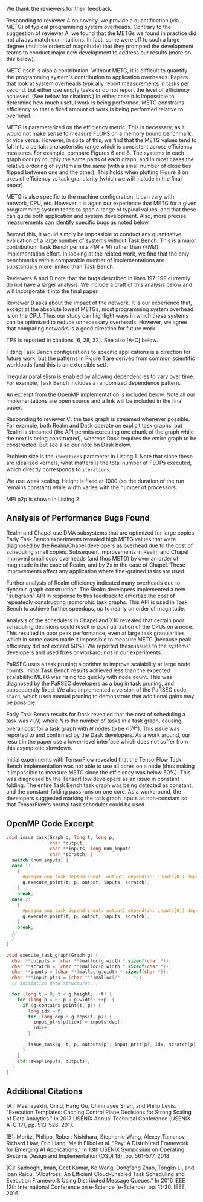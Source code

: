We thank the reviewers for their feedback.

Responding to reviewer A on novelty, we provide a quantification (via
METG) of typical programming system overheads. Contrary to the
suggestion of reviewer A, we found that the METGs we found in practice
did not always match our intuitions. In fact, some were off to such a
large degree (multiple orders of magnitude) that they prompted the
development teams to conduct major new development to address our
results (more on this below).

METG itself is also a contribution. Without METG, it is difficult to
quantify the programming system's contribution to application
overheads. Papers that look at system overheads typically report
measurements in tasks per second, but either use empty tasks or do not
report the level of efficiency achieved. (See below for citations.) In
either case it is impossible to determine how much useful work is
being performed. METG constrains efficiency so that a fixed amount of
work is being performed relative to overhead.

METG is parameterized on the efficiency metric. This is necessary, as
it would not make sense to measure FLOPS on a memory bound benchmark,
or vice versa. However, in spite of this, we find that the METG values
tend to fall into a certain characteristic range which is consistent
across efficiency measures. For example, compare Figures 6 and 8. The
systems in each graph occupy roughly the same parts of each graph, and
in most cases the relative ordering of systems is the same (with a
small number of close ties flipped between one and the other). This
holds when plotting Figure 8 on axes of efficiency vs task granularity
(which we will include in the final paper).

METG is also specific to the machine configuration: it can vary with
network, CPU, etc. However it is again our experience that METG for a
given programming system tends to span a range of typical values, and
that these can guide both application and system development. Also,
more precise measurements can identify specific bugs as noted below.

Beyond this, it would simply be impossible to conduct any quantitative
evaluation of a large number of systems without Task Bench. This is a
major contribution. Task Bench permits $\mathcal{O}(N+M)$ rather than
$\mathcal{O}(NM)$ implementation effort. In looking at the related
work, we find that the only benchmarks with a comparable number of
implementations are substantially more limited than Task Bench.

Reviewers A and D note that the bugs described in lines 197-199
currently do not have a larger analysis. We include a draft of this
analysis below and will incorporate it into the final paper.

Reviewer B asks about the impact of the network. It is our experience
that, except at the absolute lowest METGs, most programming system
overhead is on the CPU. Thus our study can highlight ways in which
these systems can be optimized to reduce unnecessary
overheads. However, we agree that comparing networks is a good
direction for future work.

TPS is reported in citations \[6, 28, 32]. See also \[A-C] below.

Fitting Task Bench configurations to specific applications is a
direction for future work, but the patterns in Figure 1 are derived
from common scientific workloads (and this is an extensible set).

Irregular parallelism is enabled by allowing dependencies to vary over
time. For example, Task Bench includes a randomized dependence
pattern.

An excerpt from the OpenMP implementation is included below. Note all
our implementations are open source and a link will be included in the
final paper.

Responding to reviewer C: the task graph is streamed whenever
possible. For example, both Realm and Dask operate on explicit task
graphs, but Realm is streamed (the API permits executing one chunk of
the graph while the next is being constructed), whereas Dask requires
the entire graph to be constructed. But see also our note on Dask
below.

Problem size is the `iterations` parameter in Listing 1. Note that
since these are idealized kernels, what matters is the total number of
FLOPs executed, which directly corresponds to `iterations`.

We use weak scaling. Height is fixed at 1000 (so the duration of the
run remains constant) while width varies with the number of
processors.

MPI p2p is shown in Listing 2.

## Analysis of Performance Bugs Found

Realm and Chapel use DMA subsystems that are optimized for large
copies. Early Task Bench experiments revealed high METG values that
were diagnosed by the Realm/Chapel developers as overhead due to the
cost of scheduling small copies. Subsequent improvements in Realm and
Chapel improved small copy overheads (and thus METG) by over an order
of magnitude in the case of Realm, and by 2x in the case of
Chapel. These improvements affect any application where fine-grained
tasks are used.

Further analysis of Realm efficiency indicated many overheads due to
dynamic graph construction. The Realm developers implemented a new
"subgraph" API in response to this feedback to amortize the cost of
repeatedly constructing isomorphic task graphs. This API is used in
Task Bench to achieve further speedups, up to nearly an order of
magnitude.

Analysis of the schedulers in Chapel and X10 revealed that certain
poor scheduling decisions could result in poor utilization of the CPUs
on a node. This resulted in poor peak performance, even at large task
granularities, which in some cases made it impossible to measure METG
(because peak efficiency did not exceed 50%). We reported these issues
to the systems' developers and used fixes or workarounds in our
experiments.

PaRSEC uses a task pruning algorithm to improve scalability at large
node counts. Initial Task Bench results achieved less than the
expected scalability: METG was rising too quickly with node
count. This was diagnosed by the PaRSEC developers as a bug in task
pruning, and subsequently fixed. We also implemented a version of the
PaRSEC code, `shard`, which uses manual pruning to demonstrate that
additional gains may be possible.

Early Task Bench results for Dask revealed that the cost of scheduling
a task was $\mathcal{O}(N)$ where $N$ is the number of tasks in a task
graph, causing overall cost for a task graph with $N$ nodes to be
$\mathcal{O}(N^2)$. This issue was reported to and confirmed by the
Dask developers. As a work around, our result in the paper use a
lower-level interface which does not suffer from this asymptotic
slowdown.

Initial experiments with TensorFlow revealed that the TensorFlow Task
Bench implementation was not able to use all cores on a node (thus
making it impossible to measure METG since the efficiency was below
50%). This was diagnosed by the TensorFlow developers as an issue in
constant folding. The entire Task Bench task graph was being detected
as constant, and the constant-folding pass runs on one core. As a
workaround, the developers suggested marking the task graph inputs as
non-constant so that TensorFlow's normal task scheduler could be used.

## OpenMP Code Excerpt

```c++
void issue_task(Graph g, long t, long p,
                char *output,
                char **inputs, long num_inputs,
                char *scratch) {
  switch (num_inputs) {
  case 1:
    {
      #pragma omp task depend(inout: output) depend(in: inputs[0]) depend(inout: scratch)
      g.execute_point(t, p, output, inputs, scratch);
    }
    break;
  case 2:
    {
      #pragma omp task depend(inout: output) depend(in: inputs[0]) depend(in: inputs[1]) depend(inout: scratch)
      g.execute_point(t, p, output, inputs, scratch);
    }
    break;
  // ...
  }
}

void execute_task_graph(Graph g) {
  char **outputs = (char **)malloc(g.width * sizeof(char *));
  char **scratch = (char **)malloc(g.width * sizeof(char *));
  char **inputs = (char **)malloc(g.width * sizeof(char *));
  char ***input_ptrs = (char ***)malloc(/* ... */);
  // initialize data structures...

  for (long t = 0; t < g.height; ++t) {
    for (long p = 0; p < g.width; ++p) {
      if (g.contains_point(t, p)) {
        long idx = 0;
        for (long dep : g.deps(t, p)) {
          input_ptrs[p][idx] = inputs[dep];
          idx++;
        }

        issue_task(g, t, p, outputs[p], input_ptrs[p], idx, scratch[p]);
      }
    }
    std::swap(inputs, outputs);
  }
}
```

## Additional Citations

\[A]: Mashayekhi, Omid, Hang Qu, Chinmayee Shah, and Philip
Levis. "Execution Templates: Caching Control Plane Decisions for
Strong Scaling of Data Analytics." In 2017 USENIX Annual Technical
Conference (USENIX ATC 17), pp. 513-526. 2017.

\[B]: Moritz, Philipp, Robert Nishihara, Stephanie Wang, Alexey
Tumanov, Richard Liaw, Eric Liang, Melih Elibol et al. "Ray: A
Distributed Framework for Emerging AI Applications." In 13th USENIX
Symposium on Operating Systems Design and Implementation (OSDI 18),
pp. 561-577. 2018.

\[C]: Sadooghi, Iman, Geet Kumar, Ke Wang, Dongfang Zhao, Tonglin Li,
and Ioan Raicu. "Albatross: An Efficient Cloud-Enabled Task Scheduling
and Execution Framework Using Distributed Message Queues." In 2016
IEEE 12th International Conference on e-Science (e-Science),
pp. 11-20. IEEE, 2016.

